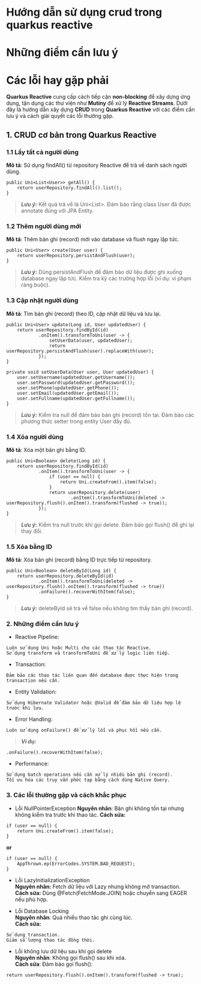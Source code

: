 # Hướng dẫn sử dụng crud trong quarkus reactive
# Những điểm cần lưu ý
# Các lỗi hay gặp phải

**Quarkus Reactive** cung cấp cách tiếp cận **non-blocking** để xây dựng ứng dụng,
tận dụng các thư viện như **Mutiny** để xử lý **Reactive Streams**.
Dưới đây là hướng dẫn xây dựng **CRUD**
trong **Quarkus Reactive** với các điểm cần lưu ý và cách giải quyết các lỗi thường gặp.

## 1. CRUD cơ bản trong Quarkus Reactive
### 1.1 Lấy tất cả người dùng
**Mô tả**: Sử dụng findAll() từ repository Reactive để trả về danh sách người dùng.
```java-code:
public Uni<List<User>> getAll() {
    return userRepository.findAll().list();
}
```
> **_Lưu ý:_**
Kết quả trả về là Uni<List<User>>.
Đảm bảo rằng class User đã được annotate đúng với JPA Entity.

### 1.2 Thêm người dùng mới
**Mô tả**: Thêm bản ghi (record) mới vào database và flush ngay lập tức.
```java-code: 
public Uni<User> create(User user) {
    return userRepository.persistAndFlush(user);
}
```
> **_Lưu ý:_**
Dùng persistAndFlush để đảm bảo dữ liệu được ghi xuống database ngay lập tức.
Kiểm tra kỹ các trường hợp lỗi (ví dụ: vi phạm ràng buộc).

### 1.3 Cập nhật người dùng
**Mô tả**: Tìm bản ghi (record) theo ID, cập nhật dữ liệu và lưu lại.
```java-code:
public Uni<User> update(Long id, User updatedUser) {
    return userRepository.findById(id)
            .onItem().transformToUni(user -> {
                setUserData(user, updatedUser);
                return userRepository.persistAndFlush(user).replaceWith(user);
            });
}

private void setUserData(User user, User updatedUser) {
    user.setUsername(updatedUser.getUsername());
    user.setPassword(updatedUser.getPassword());
    user.setPhone(updatedUser.getPhone());
    user.setEmail(updatedUser.getEmail());
    user.setFullname(updatedUser.getFullname());
}
```
> **_Lưu ý:_**
Kiểm tra null để đảm bảo bản ghi (record) tồn tại.
Đảm bảo các phương thức setter trong entity User đầy đủ.

### 1.4 Xóa người dùng
**Mô tả**: Xóa một bản ghi bằng ID.
```java-code:
public Uni<Boolean> delete(Long id) {
    return userRepository.findById(id)
            .onItem().transformToUni(user -> {
                if (user == null) {
                    return Uni.createFrom().item(false);
                }
                return userRepository.delete(user)
                        .onItem().transformToUni(deleted -> userRepository.flush().onItem().transform(flushed -> true));
            });
}
```
> **_Lưu ý:_**
Kiểm tra null trước khi gọi delete.
Đảm bảo gọi flush() để ghi lại thay đổi.

### 1.5 Xóa bằng ID
**Mô tả**: Xóa bản ghi (record) bằng ID trực tiếp từ repository.
```java-code
public Uni<Boolean> deleteById(Long id) {
    return userRepository.deleteById(id)
            .onItem().transformToUni(deleted -> userRepository.flush().onItem().transform(flushed -> true))
            .onFailure().recoverWithItem(false);
}
```
> **_Lưu ý:_**
deleteById sẽ trả về false nếu không tìm thấy bản ghi (record).

### 2. Những điểm cần lưu ý
- Reactive Pipeline:
```
Luôn sử dụng Uni hoặc Multi cho các thao tác Reactive.
Sử dụng transform và transformToUni để xử lý logic liên tiếp.
```

- Transaction:
```
Đảm bảo các thao tác liên quan đến database được thực hiện trong transaction nếu cần.
```

- Entity Validation:
```
Sử dụng Hibernate Validator hoặc @Valid để đảm bảo dữ liệu hợp lệ trước khi lưu.
```

- Error Handling:
```
Luôn sử dụng onFailure() để xử lý lỗi và phục hồi nếu cần.
```

> **_Ví dụ:_**
``` java-code
.onFailure().recoverWithItem(false);
```

- Performance:
``` java-code:
Sử dụng batch operations nếu cần xử lý nhiều bản ghi (record).
Tối ưu hóa các truy vấn phức tạp bằng cách dùng Native Query.
```

### 3. Các lỗi thường gặp và cách khắc phục
- Lỗi NullPointerException
**Nguyên nhân**: Bản ghi không tồn tại nhưng không kiểm tra trước khi thao tác.
**Cách sửa:**
```java-code:
if (user == null) {
    return Uni.createFrom().item(false);
}
```
**or**
```java-code
if (user == null) {
    AppThrown.ep(ErrorCodes.SYSTEM.BAD_REQUEST);   
}
```

- Lỗi LazyInitializationException <br>
**Nguyên nhân:** Fetch dữ liệu với Lazy nhưng không mở transaction.<br>
**Cách sửa:** Dùng @Fetch(FetchMode.JOIN) hoặc chuyển sang EAGER nếu phù hợp.

- Lỗi Database Locking <br>
**Nguyên nhân**: Quá nhiều thao tác ghi cùng lúc. <br>
**Cách sửa:**
```note-db-locking
Sử dụng transaction.
Giảm số lượng thao tác đồng thời.
```

- Lỗi không lưu dữ liệu sau khi gọi delete <br>
**Nguyên nhân**: Không gọi flush() sau khi xóa. <br>
**Cách sửa**: Đảm bảo gọi flush():
```java-code
return userRepository.flush().onItem().transform(flushed -> true);
```
